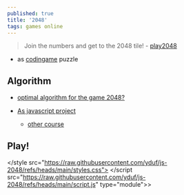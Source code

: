 ```yaml
---
published: true
title: '2048'
tags: games online
---
```

> Join the numbers and get to the 2048 tile! - [play2048](https://play2048.co/)

- as [codingame](https://www.codingame.com/contribute/view/54927e7306266ad2583c95cbf8e3872d6def) puzzle

## Algorithm
- [optimal algorithm for the game 2048?](https://stackoverflow.com/questions/22342854/what-is-the-optimal-algorithm-for-the-game-2048)

- [As javascript project](https://www.youtube.com/watch?v=wOVEe9eawXc)
	- [other course]()

## Play!
</style src="https://raw.githubusercontent.com/yduf/js-2048/refs/heads/main/styles.css">
</script src="https://raw.githubusercontent.com/yduf/js-2048/refs/heads/main/script.js" type="module">>

 <div id="game-board"></div>